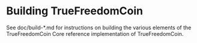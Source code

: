 Building TrueFreedomCoin
================

See doc/build-*.md for instructions on building the various
elements of the TrueFreedomCoin Core reference implementation of TrueFreedomCoin.
